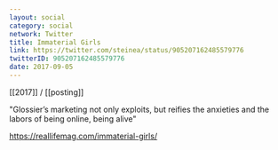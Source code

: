```yaml
---
layout: social
category: social
network: Twitter
title: Immaterial Girls
link: https://twitter.com/steinea/status/905207162485579776
twitterID: 905207162485579776
date: 2017-09-05
---
```


[[2017]] / [[posting]]

"Glossier’s marketing not only exploits, but reifies the anxieties and the labors of being online, being alive"

<https://reallifemag.com/immaterial-girls/>
